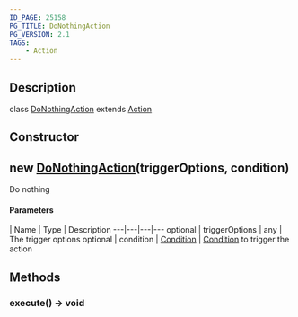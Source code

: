 ```yaml
---
ID_PAGE: 25158
PG_TITLE: DoNothingAction
PG_VERSION: 2.1
TAGS:
    - Action
---
```

## Description

class [DoNothingAction](/classes/2.3/DoNothingAction) extends [Action](/classes/2.3/Action)



## Constructor

## new [DoNothingAction](/classes/2.3/DoNothingAction)(triggerOptions, condition)

Do nothing

#### Parameters
 | Name | Type | Description
---|---|---|---
optional | triggerOptions | any |   The trigger options
optional | condition | [Condition](/classes/2.3/Condition) |   [Condition](/classes/2.3/Condition) to trigger the action
## Methods

### execute() &rarr; void


